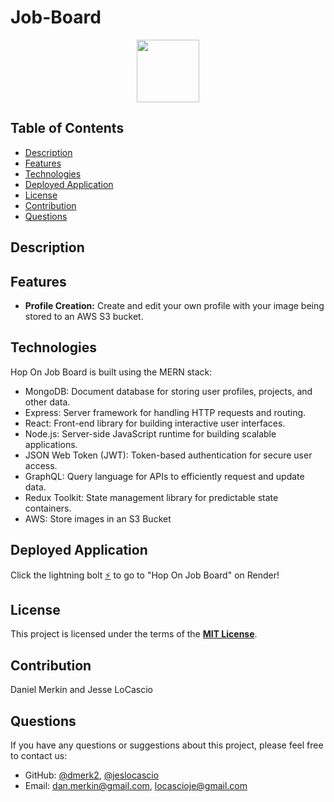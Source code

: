 # Job-Board

<div align="center">
  <img src="https://img.shields.io/badge/License-MIT-yellow.svg" width="100">
</div>

## Table of Contents

- [Description](#description)
- [Features](#features)
- [Technologies](#technologies)
- [Deployed Application](#deployed-application)
- [License](#license)
- [Contribution](#contribution)
- [Questions](#questions)

## Description

## Features

- **Profile Creation:** Create and edit your own profile with your image being stored to an AWS S3 bucket.

## Technologies

Hop On Job Board is built using the MERN stack:

- MongoDB: Document database for storing user profiles, projects, and other data.
- Express: Server framework for handling HTTP requests and routing.
- React: Front-end library for building interactive user interfaces.
- Node.js: Server-side JavaScript runtime for building scalable applications.
- JSON Web Token (JWT): Token-based authentication for secure user access.
- GraphQL: Query language for APIs to efficiently request and update data.
- Redux Toolkit: State management library for predictable state containers.
- AWS: Store images in an S3 Bucket

## Deployed Application

Click the lightning bolt
[⚡](https://job-board-7cc9.onrender.com) to go to "Hop On Job Board" on Render!

## License

This project is licensed under the terms of the **[MIT License](https://opensource.org/licenses/MIT)**.

## Contribution

Daniel Merkin and Jesse LoCascio

## Questions

If you have any questions or suggestions about this project, please feel free to
contact us:

- GitHub:
  [@dmerk2](http://github.com/dmerk2),
  [@jeslocascio](http://github.com/jeslocascio)
- Email: dan.merkin@gmail.com, locascioje@gmail.com
